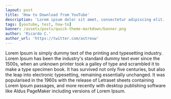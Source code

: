 ```yaml
---
layout: post
title: 'How to Download from YouTube'
description: 'Lorem ipsum dolor sit amet, consectetur adipiscing elit. Proin ullamcorper nisl ac ipsum sodales, sit amet tincidunt dolor egestas. Duis finibus, lorem ac tristique rutrum, lorem turpis gravida nulla, congue feugiat tortor justo nec tortor. Fusce non risus sed elit maximus consequat. Nulla egestas odio vitae justo cursus varius. Donec lacinia mauris non metus facilisis, sit amet iaculis est porta. Nulla tristique ultrices nisi eu dapibus. Curabitur eget aliquam augue, sed maximus purus. Duis vel augue consectetur mi placerat lobortis. Suspendisse a tellus vulputate metus lobortis dignissim. '
tags: [youtube, test, how-to]
banner: /assets/posts/quick-theme-markdown/banner.png
author: 'Ricardo C.'
author_url: 'https://twitter.com/astreuw'
---
```


Lorem Ipsum is simply dummy text of the printing and typesetting industry. Lorem Ipsum has been the industry's standard dummy text ever since the 1500s, when an unknown printer took a galley of type and scrambled it to make a type specimen book. It has survived not only five centuries, but also the leap into electronic typesetting, remaining essentially unchanged. It was popularised in the 1960s with the release of Letraset sheets containing Lorem Ipsum passages, and more recently with desktop publishing software like Aldus PageMaker including versions of Lorem Ipsum.